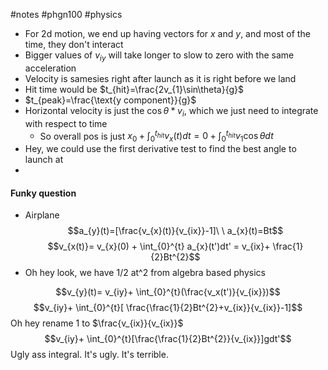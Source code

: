 #notes #phgn100 #physics


- For 2d motion, we end up having vectors for $x$ and $y$, and most of the time, they don't interact 
- Bigger values of $v_{iy}$ will take longer to slow to zero with the same acceleration
- Velocity is samesies right after launch as it is right before we land
- Hit time would be $t_{hit}=\frac{2v_{1}\sin\theta}{g}$
- $t_{peak}=\frac{\text{y component}}{g}$
- Horizontal velocity is just the $\cos\theta*v_{i}$, which we just need to integrate with respect to time
	- So overall pos is just $x_{0}+\int_{0}^{t_{hit}}v_{x}(t)dt=0+\int_{0}^{t_{hit}}v_{1}\cos\theta dt$
- Hey, we could use the first derivative test to find the best angle to launch at
-


#### Funky question
- Airplane
$$a_{y}(t)=[\frac{v_{x}(t)}{v_{ix}}-1]\ \ a_{x}(t)=Bt$$
$$v_{x(t)}= v_{x}(0) + \int_{0}^{t} a_{x}(t')dt' = v_{ix}+ \frac{1}{2}Bt^{2}$$
- Oh hey look, we have 1/2 at^2 from algebra based physics

$$v_{y}(t)= v_{iy}+ \int_{0}^{t}(\frac{v_x(t')}{v_{ix}})$$
$$v_{iy}+ \int_{0}^{t}[ \frac{\frac{1}{2}Bt^{2}+v_{ix}}{v_{ix}}-1]$$
Oh hey rename 1 to $\frac{v_{ix}}{v_{ix}}$
$$v_{iy}+ \int_{0}^{t}[\frac{\frac{1}{2}Bt^{2}}{v_{ix}}]gdt'$$
Ugly ass integral. It's ugly. It's terrible.
